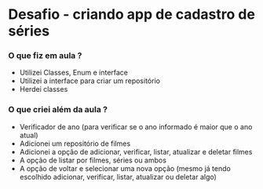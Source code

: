 # Desafio - criando app de cadastro de séries
### O que fiz em aula ?
 - Utilizei Classes, Enum e interface
 - Utilizei a interface para criar um repositório
 - Herdei classes
 
### O que criei além da aula ?
 - Verificador de ano (para verificar se o ano informado é maior que o ano atual)
 - Adicionei um repositório de filmes
 - Adicionei a opção de adicionar, verificar, listar, atualizar e deletar filmes
 - A opção de listar por filmes, séries ou ambos
 - A opção de voltar e selecionar uma nova opção (mesmo já tendo escolhido adicionar, verificar, listar, atualizar ou deletar algo)
